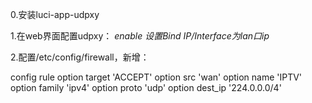 0.安装luci-app-udpxy

1.在web界面配置udpxy：
*enable*
*设置Bind IP/Interface为lan口ip*

2.配置/etc/config/firewall，新增：

config rule
        option target 'ACCEPT'
        option src 'wan'
        option name 'IPTV'
        option family 'ipv4'
        option proto 'udp'
        option dest_ip '224.0.0.0/4'
